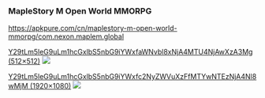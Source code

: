 ### MapleStory M Open World MMORPG
https://apkpure.com/cn/maplestory-m-open-world-mmorpg/com.nexon.maplem.global

[Y29tLm5leG9uLm1hcGxlbS5nbG9iYWxfaWNvbl8xNjA4MTU4NjAwXzA3Mg (512×512)](https://image.winudf.com/v2/image1/Y29tLm5leG9uLm1hcGxlbS5nbG9iYWxfaWNvbl8xNjA4MTU4NjAwXzA3Mg)
![](https://image.winudf.com/v2/image1/Y29tLm5leG9uLm1hcGxlbS5nbG9iYWxfaWNvbl8xNjA4MTU4NjAwXzA3Mg)

[Y29tLm5leG9uLm1hcGxlbS5nbG9iYWxfc2NyZWVuXzFfMTYwNTEzNjA4Nl8wMjM (1920×1080)](https://image.winudf.com/v2/image1/Y29tLm5leG9uLm1hcGxlbS5nbG9iYWxfc2NyZWVuXzFfMTYwNTEzNjA4Nl8wMjM)
![](https://image.winudf.com/v2/image1/Y29tLm5leG9uLm1hcGxlbS5nbG9iYWxfc2NyZWVuXzFfMTYwNTEzNjA4Nl8wMjM)
